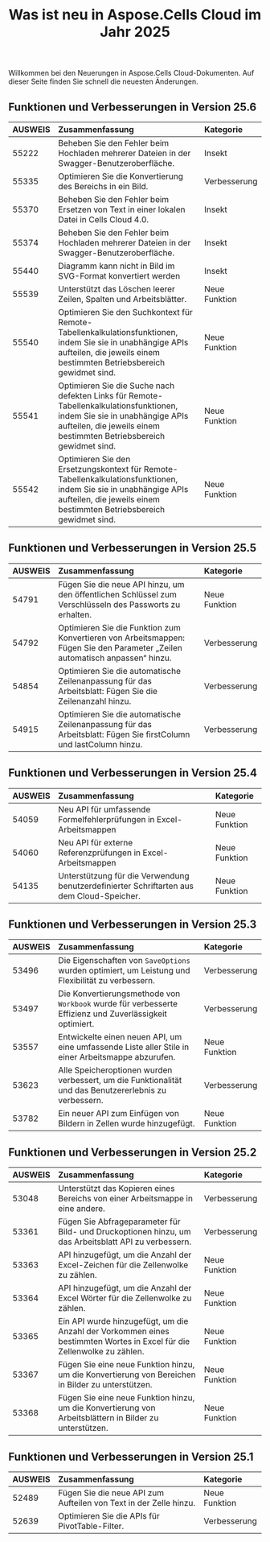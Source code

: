 ﻿---
title: Was ist neu in Aspose.Cells Cloud im Jahr 2025
second_title: Latest Updates & Feature
linktitle: Was ist neu in 202
type: docs
weight: 9
url: /de/new-features/2025/
keywords: What's new in aspose cells cloud. Microsoft Office Excel, Open Office Spreadsheet, CSV, PDF
description: Diese Seite beschreibt die interessantesten neuen Aspose.Cells Cloud-Funktionen, die in den letzten Versionen eingeführt wurden
kwords: Excel, Office Cloud, REST API, Tabellenkalkulation, PDF, CSV, Json, Markdown, Was ist neu in Aspose.Cells Cloud
---
Willkommen bei den Neuerungen in Aspose.Cells Cloud-Dokumenten. Auf dieser Seite finden Sie schnell die neuesten Änderungen.

## Funktionen und Verbesserungen in Version 25.6

|**AUSWEIS**|**Zusammenfassung**|**Kategorie**|
|:- |:- |:- |
|55222 | Beheben Sie den Fehler beim Hochladen mehrerer Dateien in der Swagger-Benutzeroberfläche.| Insekt|
|55335 | Optimieren Sie die Konvertierung des Bereichs in ein Bild.| Verbesserung|
|55370 | Beheben Sie den Fehler beim Ersetzen von Text in einer lokalen Datei in Cells Cloud 4.0.| Insekt|
|55374 | Beheben Sie den Fehler beim Hochladen mehrerer Dateien in der Swagger-Benutzeroberfläche.| Insekt|
|55440 | Diagramm kann nicht in Bild im SVG-Format konvertiert werden| Insekt|
|55539 | Unterstützt das Löschen leerer Zeilen, Spalten und Arbeitsblätter.| Neue Funktion|
|55540 | Optimieren Sie den Suchkontext für Remote-Tabellenkalkulationsfunktionen, indem Sie sie in unabhängige APIs aufteilen, die jeweils einem bestimmten Betriebsbereich gewidmet sind.| Neue Funktion|
|55541 |Optimieren Sie die Suche nach defekten Links für Remote-Tabellenkalkulationsfunktionen, indem Sie sie in unabhängige APIs aufteilen, die jeweils einem bestimmten Betriebsbereich gewidmet sind.| Neue Funktion|
|55542 | Optimieren Sie den Ersetzungskontext für Remote-Tabellenkalkulationsfunktionen, indem Sie sie in unabhängige APIs aufteilen, die jeweils einem bestimmten Betriebsbereich gewidmet sind.| Neue Funktion|

## Funktionen und Verbesserungen in Version 25.5

|**AUSWEIS**|**Zusammenfassung**|**Kategorie**|
|:- |:- |:- |
|54791 | Fügen Sie die neue API hinzu, um den öffentlichen Schlüssel zum Verschlüsseln des Passworts zu erhalten.| Neue Funktion|
|54792 | Optimieren Sie die Funktion zum Konvertieren von Arbeitsmappen: Fügen Sie den Parameter „Zeilen automatisch anpassen“ hinzu.| Verbesserung|
|54854 | Optimieren Sie die automatische Zeilenanpassung für das Arbeitsblatt: Fügen Sie die Zeilenanzahl hinzu.| Verbesserung|
|54915 | Optimieren Sie die automatische Zeilenanpassung für das Arbeitsblatt: Fügen Sie firstColumn und lastColumn hinzu.| Verbesserung|

## Funktionen und Verbesserungen in Version 25.4

|**AUSWEIS**|**Zusammenfassung**|**Kategorie**|
|:- |:- |:- |
|54059 | Neu API für umfassende Formelfehlerprüfungen in Excel-Arbeitsmappen| Neue Funktion|
|54060 | Neu API für externe Referenzprüfungen in Excel-Arbeitsmappen| Neue Funktion|
|54135 | Unterstützung für die Verwendung benutzerdefinierter Schriftarten aus dem Cloud-Speicher.| Neue Funktion|

## Funktionen und Verbesserungen in Version 25.3

|**AUSWEIS**|**Zusammenfassung**|**Kategorie**|
|:- |:- |:- |
|53496 |Die Eigenschaften von `SaveOptions` wurden optimiert, um Leistung und Flexibilität zu verbessern.| Verbesserung|
|53497 | Die Konvertierungsmethode von `Workbook` wurde für verbesserte Effizienz und Zuverlässigkeit optimiert.| Verbesserung|
|53557 | Entwickelte einen neuen API, um eine umfassende Liste aller Stile in einer Arbeitsmappe abzurufen.| Neue Funktion|
|53623 | Alle Speicheroptionen wurden verbessert, um die Funktionalität und das Benutzererlebnis zu verbessern.| Verbesserung|
|53782 | Ein neuer API zum Einfügen von Bildern in Zellen wurde hinzugefügt.| Neue Funktion|

## Funktionen und Verbesserungen in Version 25.2

|**AUSWEIS**|**Zusammenfassung**|**Kategorie**|
|:- |:- |:- |
|53048 | Unterstützt das Kopieren eines Bereichs von einer Arbeitsmappe in eine andere.| Verbesserung|
|53361 | Fügen Sie Abfrageparameter für Bild- und Druckoptionen hinzu, um das Arbeitsblatt API zu verbessern.| Verbesserung|
|53363 | API hinzugefügt, um die Anzahl der Excel-Zeichen für die Zellenwolke zu zählen.| Neue Funktion|
|53364 | API hinzugefügt, um die Anzahl der Excel Wörter für die Zellenwolke zu zählen.| Neue Funktion|
|53365 | Ein API wurde hinzugefügt, um die Anzahl der Vorkommen eines bestimmten Wortes in Excel für die Zellenwolke zu zählen.| Neue Funktion|
|53367 | Fügen Sie eine neue Funktion hinzu, um die Konvertierung von Bereichen in Bilder zu unterstützen.| Neue Funktion|
|53368 |Fügen Sie eine neue Funktion hinzu, um die Konvertierung von Arbeitsblättern in Bilder zu unterstützen.| Neue Funktion|

## Funktionen und Verbesserungen in Version 25.1

|**AUSWEIS**|**Zusammenfassung**|**Kategorie**|
|:- |:- |:- |
|52489 | Fügen Sie die neue API zum Aufteilen von Text in der Zelle hinzu.| Neue Funktion|
|52639 | Optimieren Sie die APIs für PivotTable-Filter.| Verbesserung|
